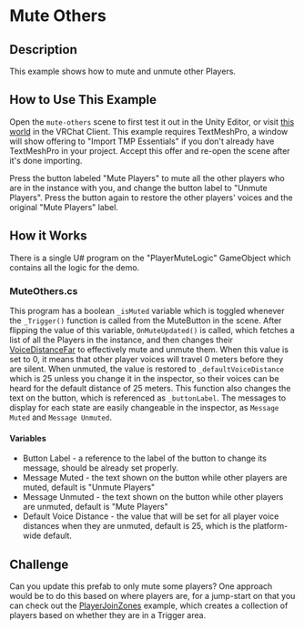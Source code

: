 # Mute Others

## Description
This example shows how to mute and unmute other Players.

## How to Use This Example

Open the `mute-others` scene to first test it out in the Unity Editor, or visit [this world](https://vrchat.com/home/world/wrld_6b2ed4f1-09be-4dee-91b2-fc49e12ecb88) in the VRChat Client.
This example requires TextMeshPro, a window will show offering to "Import TMP Essentials" if you don't already have TextMeshPro in your project. Accept this offer and re-open the scene after it's done importing.

Press the button labeled "Mute Players" to mute all the other players who are in the instance with you, and change the button label to "Unmute Players". Press the button again to restore the other players' voices and the original "Mute Players" label.

## How it Works

There is a single U# program on the "PlayerMuteLogic" GameObject which contains all the logic for the demo.

### MuteOthers.cs

This program has a boolean `_isMuted` variable which is toggled whenever the `_Trigger()` function is called from the MuteButton in the scene.
After flipping the value of this variable, `OnMuteUpdated()` is called, which fetches a list of all the Players in the instance, and then changes their [VoiceDistanceFar](https://creators.vrchat.com/worlds/udon/players/player-audio#set-voice-distance-far) to effectively mute and unmute them. When this value is set to 0, it means that other player voices will travel 0 meters before they are silent. When unmuted, the value is restored to `_defaultVoiceDistance` which is 25 unless you change it in the inspector, so their voices can be heard for the default distance of 25 meters.
This function also changes the text on the button, which is referenced as `_buttonLabel`.
The messages to display for each state are easily changeable in the inspector, as `Message Muted` and `Message Unmuted`.

#### Variables
* Button Label - a reference to the label of the button to change its message, should be already set properly.
* Message Muted - the text shown on the button while other players are muted, default is "Unmute Players"
* Message Unmuted - the text shown on the button while other players are unmuted, default is "Mute Players"
* Default Voice Distance - the value that will be set for all player voice distances when they are unmuted, default is 25, which is the platform-wide default.

## Challenge

Can you update this prefab to only mute some players? One approach would be to do this based on where players are, for a jump-start on that you can check out the [PlayerJoinZones](https://ask.vrchat.com/t/player-join-zones/26642) example, which creates a collection of players based on whether they are in a Trigger area.